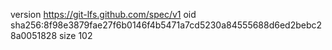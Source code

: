 version https://git-lfs.github.com/spec/v1
oid sha256:8f98e3879fae27f6b0146f4b5471a7cd5230a84555688d6ed2bebc28a0051828
size 102
